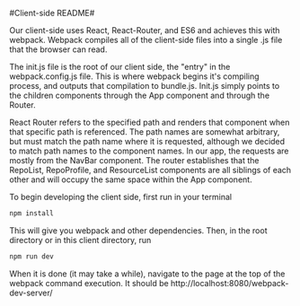 #Client-side README#

Our client-side uses React, React-Router, and ES6 and achieves this with webpack. Webpack compiles all of the client-side files into a single .js file that the browser can read.

The init.js file is the root of our client side, the "entry" in the webpack.config.js file. This is where webpack begins it's compiling process, and outputs that compilation to bundle.js. Init.js simply points to the children components through the App component and through the Router. 

React Router refers to the specified path and renders that component when that specific path is referenced. The path names are somewhat arbitrary, but must match the path name where it is requested, although we decided to match path names to the component names. In our app, the requests are mostly from the NavBar component. The router establishes that the RepoList, RepoProfile, and ResourceList components are all siblings of each other and will occupy the same space within the App component.

To begin developing the client side, first run in your terminal 
```javascript
npm install
``` 
This will give you webpack and other dependencies. Then, in the root directory or in this client directory, run 
```javascript
npm run dev
``` 
When it is done (it may take a while), navigate to the page at the top of the webpack command execution. It should be http://localhost:8080/webpack-dev-server/
